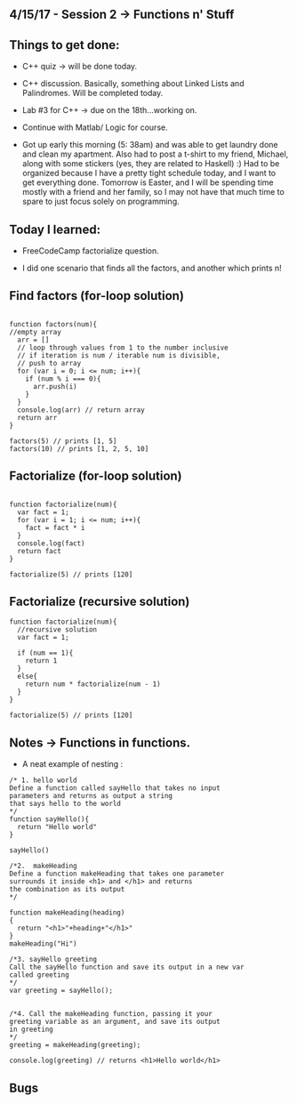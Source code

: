 ## 4/15/17 - Session 2 -> Functions n' Stuff


## Things to get done:

- C++ quiz -> will be done today.

- C++ discussion. Basically, something about Linked Lists and Palindromes. Will be completed today. 

- Lab #3 for C++ -> due on the 18th...working on.

- Continue with Matlab/ Logic for course. 

- Got up early this morning (5: 38am) and was able to get laundry done and clean my apartment. Also had to post a t-shirt to my friend, Michael, along with some stickers (yes, they are related to Haskell) :) Had to be organized because I have a pretty tight schedule today, and I want to get everything done. Tomorrow is Easter, and I will be spending time mostly with a friend and her family, so I may not have that much time to spare to just focus solely on programming. 

## Today I learned:


- FreeCodeCamp factorialize question.

- I did one scenario that finds all the factors, and another which prints n!


## Find factors (for-loop solution)

```

function factors(num){
//empty array
  arr = []
  // loop through values from 1 to the number inclusive
  // if iteration is num / iterable num is divisible,
  // push to array
  for (var i = 0; i <= num; i++){
    if (num % i === 0){
      arr.push(i)
    }
  }
  console.log(arr) // return array
  return arr
}

factors(5) // prints [1, 5]
factors(10) // prints [1, 2, 5, 10]

```

## Factorialize (for-loop solution)

```

function factorialize(num){
  var fact = 1;
  for (var i = 1; i <= num; i++){
    fact = fact * i
  }
  console.log(fact)
  return fact
}

factorialize(5) // prints [120]

```
## Factorialize (recursive solution) 

```
function factorialize(num){
  //recursive solution
  var fact = 1;
  
  if (num == 1){
    return 1
  }
  else{
    return num * factorialize(num - 1)
  }
}

factorialize(5) // prints [120]

```

## Notes -> Functions in functions.

- A neat example of nesting :

```
/* 1. hello world
Define a function called sayHello that takes no input
parameters and returns as output a string 
that says hello to the world
*/
function sayHello(){
  return "Hello world"
}

sayHello()

/*2.  makeHeading 
Define a function makeHeading that takes one parameter
surrounds it inside <h1> and </h1> and returns
the combination as its output
*/

function makeHeading(heading)
{
  return "<h1>"+heading+"</h1>"
}
makeHeading("Hi")

/*3. sayHello greeting
Call the sayHello function and save its output in a new var
called greeting 
*/
var greeting = sayHello();


/*4. Call the makeHeading function, passing it your 
greeting variable as an argument, and save its output 
in greeting 
*/
greeting = makeHeading(greeting);

console.log(greeting) // returns <h1>Hello world</h1>

```


## Bugs

